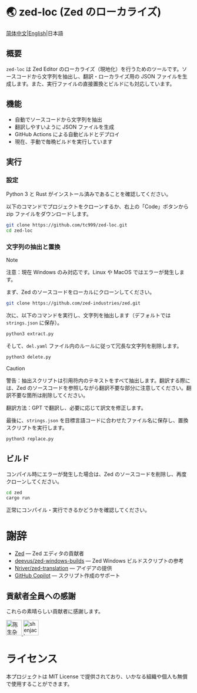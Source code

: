# 🌏 zed-loc (Zed のローカライズ)

[简体中文](README.md)|[English](README.en.md)|日本語

## 概要

`zed-loc` は Zed Editor のローカライズ（現地化）を行うためのツールです。ソースコードから文字列を抽出し、翻訳・ローカライズ用の JSON ファイルを生成します。また、実行ファイルの直接置換とビルドにも対応しています。

## 機能

- 自動でソースコードから文字列を抽出
- 翻訳しやすいように JSON ファイルを生成
- GitHub Actions による自動ビルドとデプロイ
- 現在、手動で毎晩ビルドを実行しています

## 実行

### 設定

Python 3 と Rust がインストール済みであることを確認してください。

以下のコマンドでプロジェクトをクローンするか、右上の「Code」ボタンから zip ファイルをダウンロードします。

```bash
git clone https://github.com/tc999/zed-loc.git
cd zed-loc
```

### 文字列の抽出と置換

> [!note]
>
> 注意：現在 Windows のみ対応です。Linux や MacOS ではエラーが発生します。

まず、Zed のソースコードをローカルにクローンしてください。

```bash
git clone https://github.com/zed-industries/zed.git
```

次に、以下のコマンドを実行し、文字列を抽出します（デフォルトでは `strings.json` に保存）。

```bash
python3 extract.py
```

そして、`del.yaml` ファイル内のルールに従って冗長な文字列を削除します。

```bash
python3 delete.py
```

> [!caution]
>
> 警告：抽出スクリプトは引用符内のテキストをすべて抽出します。翻訳する際には、Zed のソースコードを参照しながら翻訳不要な部分に注意してください。翻訳不要な箇所は削除してください。

翻訳方法：GPT で翻訳し、必要に応じて訳文を修正します。

最後に、`strings.json` を目標言語コードに合わせたファイル名に保存し、置換スクリプトを実行します。

```bash
python3 replace.py
```

## ビルド

コンパイル時にエラーが発生した場合は、Zed のソースコードを削除し、再度クローンしてください。

```bash
cd zed
cargo run
```

正常にコンパイル・実行できるかどうかを確認してください。

# 謝辞

- [Zed](https://github.com/zed-industries/zed) — Zed エディタの貢献者
- [deevus/zed-windows-builds](https://github.com/deevus/zed-windows-builds) — Zed Windows ビルドスクリプトの参考
- [Nriver/zed-translation](https://github.com/Nriver/zed-translation) — アイデアの提供
- [GitHub Copilot](https://github.com/copilot) — スクリプト作成のサポート

## 貢献者全員への感謝

これらの素晴らしい貢献者に感謝します。

<a href="https://github.com/TC999" title="陈生杂物房">
  <img src="https://avatars.githubusercontent.com/u/88823709?v=4" width="42;" alt="陈生杂物房"/>
</a>
<a href="https://github.com/shenjackyuanjie" title="shenjack">
  <img src="https://avatars.githubusercontent.com/u/54507071?v=4" width="42;" alt="shenjack"/>
</a>

# ライセンス

本プロジェクトは MIT License で提供されており、いかなる組織や個人も無償で使用することができます。
